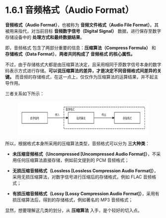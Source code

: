 
# 1.6.1 音频格式（Audio Format）

**音频格式（Audio Format）**，也被称为 **音频文件格式（Audio File Format）**。其被用来指代，对当前目标 **音频数字信号（Digital Signal）** 数据，进行保存至数字存储设备中的 **处理方式和最终数据结果**。

即，音频格式 包含了两部分重要的信息：**压缩算法（Compress Formula）** 和 **存储格式（Data Format）**。**两者共同构成了 音频格式 的核心属性。**

不过，由于存储格式大都是由压缩算法决定，且采用相同于原数字信号本身的数字码表示方式进行存储。**可以说压缩算法的差异，才是决定不同音频格式间差异的关键。** 而音频的存储格式，在这一点上，仅仅作为压缩算法的运算结果，并不起主导作用。

三者关系如下所示：

<center>
<figure>
   <img  
      width = "600" height = "110"
      src="../../Pictures/Audio_Format_cn.png" alt="">
</figure>
</center>

所以，根据格式本身所采用的压缩算法类型，音频格式可以分为 **三大种类**：

- **未压缩音频格式（Uncompressed [Uncompressed Audio Format]）**，不采用任何压缩算法直接存储，例如前文提到的 PCM 音频格式；

- **无损压缩音频格式（Lossless [Lossless Compression Audio Format]）**，采用无损压缩算法，对数字信号进行压缩后的存储格式，例如 FLAC 音频格式；

- **有损压缩音频格式（Lossy [Lossy Compression Audio Format]）**，采用有损压缩算法后，得到的存储格式，例如著名的 MP3 音频格式；

显然，想要理解这几类的划分，从 **压缩算法** 入手，是个较好的切入点。


[ref]: References_1.md